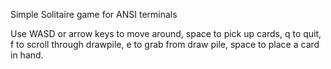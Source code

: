 Simple Solitaire game for ANSI terminals

Use WASD or arrow keys to move around, space to pick up cards, q to quit, f to scroll through drawpile, e to grab from draw pile, space to place a card in hand.
